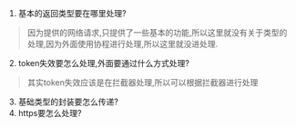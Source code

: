 1. 基本的返回类型要在哪里处理?
> 因为提供的网络请求,只提供了一些基本的功能,所以这里就没有关于类型的处理,因为外面使用协程进行处理,所以这里就没进处理.   

2. token失效要怎么处理,外面要通过什么方式处理?
> 其实token失效应该是在拦截器处理,所以可以根据拦截器进行处理

3. 基础类型的封装要怎么传递?
4. https要怎么处理? 